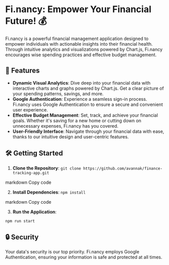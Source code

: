 
# Fi.nancy: Empower Your Financial Future! 💰

Fi.nancy is a powerful financial management application designed to empower individuals with actionable insights into their financial health. Through intuitive analytics and visualizations powered by Chart.js, Fi.nancy encourages wise spending practices and effective budget management.

## 🌟 Features

- **Dynamic Visual Analytics**: Dive deep into your financial data with interactive charts and graphs powered by Chart.js. Get a clear picture of your spending patterns, savings, and more.
- **Google Authentication**: Experience a seamless sign-in process. Fi.nancy uses Google Authentication to ensure a secure and convenient user experience.
- **Effective Budget Management**: Set, track, and achieve your financial goals. Whether it's saving for a new home or cutting down on unnecessary expenses, Fi.nancy has you covered.
- **User-Friendly Interface**: Navigate through your financial data with ease, thanks to our intuitive design and user-centric features.

## 🛠️ Getting Started

1. **Clone the Repository**:
   ```git clone https://github.com/avannak/finance-tracking-app.git```

markdown
Copy code

2. **Install Dependencies**:
   ```npm install```

markdown
Copy code

3. **Run the Application**:

```npm run start```

## 🔒 Security

Your data's security is our top priority. Fi.nancy employs Google Authentication, ensuring your information is safe and protected at all times.


